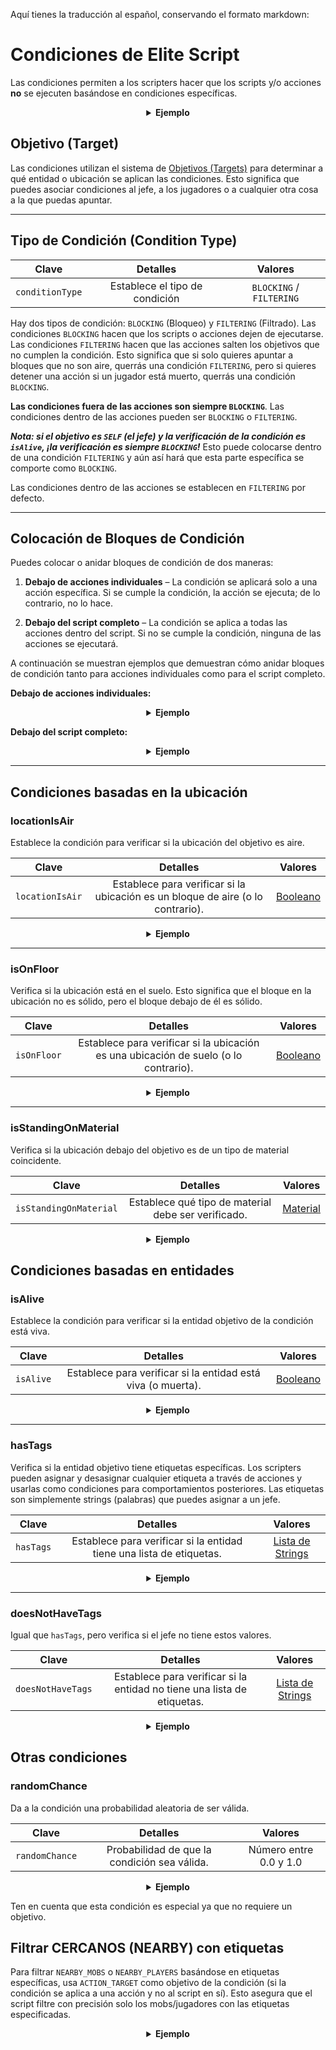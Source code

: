 Aquí tienes la traducción al español, conservando el formato markdown:

# Condiciones de Elite Script

Las condiciones permiten a los scripters hacer que los scripts y/o acciones **no** se ejecuten basándose en condiciones específicas.

<div align="center">

<details>

<summary><b>Ejemplo</b></summary>

<div align="left">

```yaml
eliteScript:
  Example:
    Events:
    - EliteMobDamagedByPlayerEvent
    Conditions:
      isAlive: true
      conditionType: BLOCKING
      Target:
        targetType: SELF
    Actions:
    - action: PLACE_BLOCK
      Target:
        targetType: DIRECT_TARGET
      duration: 20
      material: DIRT
      offset: 0,3,0
      Conditions:
        locationIsAir: true
        conditionType: BLOCKING
        Target:
          targetType: ACTION_TARGET
    Cooldowns:
      local: 60
      global: 20
```

En este ejemplo, el script `Example` solo se ejecutará si el élite sigue vivo, y solo colocará un bloque de tierra 3 bloques por encima de la ubicación del élite si ese bloque es un bloque de aire. Las acciones individuales pueden tener condiciones individuales.

</div>

</details>

</div>

## Objetivo (Target)

Las condiciones utilizan el sistema de [Objetivos (Targets)](es/elitemobs/elitescript_targets.md) para determinar a qué entidad o ubicación se aplican las condiciones. Esto significa que puedes asociar condiciones al jefe, a los jugadores o a cualquier otra cosa a la que puedas apuntar.

---

## Tipo de Condición (Condition Type)

| Clave           | Detalles                 | Valores                 |
| --------------- | :-:                      | :-:                     |
| `conditionType` | Establece el tipo de condición | `BLOCKING` / `FILTERING` |

Hay dos tipos de condición: `BLOCKING` (Bloqueo) y `FILTERING` (Filtrado). Las condiciones `BLOCKING` hacen que los scripts o acciones dejen de ejecutarse. Las condiciones `FILTERING` hacen que las acciones salten los objetivos que no cumplen la condición. Esto significa que si solo quieres apuntar a bloques que no son aire, querrás una condición `FILTERING`, pero si quieres detener una acción si un jugador está muerto, querrás una condición `BLOCKING`.

**Las condiciones fuera de las acciones son siempre `BLOCKING`**. Las condiciones dentro de las acciones pueden ser `BLOCKING` o `FILTERING`.

_**Nota: si el objetivo es `SELF` (el jefe) y la verificación de la condición es `isAlive`, ¡la verificación es siempre `BLOCKING`!**_ Esto puede colocarse dentro de una condición `FILTERING` y aún así hará que esta parte específica se comporte como `BLOCKING`.

Las condiciones dentro de las acciones se establecen en `FILTERING` por defecto.

---

## Colocación de Bloques de Condición

Puedes colocar o anidar bloques de condición de dos maneras:

1. **Debajo de acciones individuales** – La condición se aplicará solo a una acción específica. Si se cumple la condición, la acción se ejecuta; de lo contrario, no lo hace.

2. **Debajo del script completo** – La condición se aplica a todas las acciones dentro del script. Si no se cumple la condición, ninguna de las acciones se ejecutará.

A continuación se muestran ejemplos que demuestran cómo anidar bloques de condición tanto para acciones individuales como para el script completo.

**Debajo de acciones individuales:**

<div align="center">

<details>

<summary><b>Ejemplo</b></summary>

<div align="left">

```yaml
eliteScript:
  Example:
    Events:
    - EliteMobDamagedByPlayerEvent
    Actions:
    - action: MESSAGE
      Target:
        targetType: NEARBY_PLAYERS
        range: 10
      sValue: "&2Hello World!"
    - action: SET_WEATHER
      Target:
        targetType: SELF
      weather: THUNDER
      duration: 120
      Conditions:
        conditionType: BLOCKING
        locationIsAir: true
        Target:
          targetType: SELF
          offset: "0,3,0"
```

Verifica si la ubicación 2 bloques por encima de donde está parado el jefe es aire y, si lo es, ejecuta la acción SET_WEATHER cuando el mob es golpeado. De lo contrario, bloquea la acción SET_WEATHER. Pero el jefe siempre ejecutará la acción MESSAGE cuando sea golpeado, ya que no se le aplican condiciones.

</div>

</details>

</div>

**Debajo del script completo:**

<div align="center">

<details>

<summary><b>Ejemplo</b></summary>

<div align="left">

```yaml
eliteScript:
  Example:
    Events:
    - EliteMobDamagedByPlayerEvent
    Actions:
    - action: MESSAGE
      Target:
        targetType: NEARBY_PLAYERS
        range: 10
      sValue: "&2Hello World!"
    - action: SET_WEATHER
      Target:
        targetType: SELF
      weather: THUNDER
      duration: 120
    Conditions:
      conditionType: BLOCKING
      locationIsAir: true
      Target:
        targetType: SELF
        offset: "0,3,0"
```

Si el bloque ubicado dos espacios por encima de donde está parado el jefe es aire, entonces permite que se ejecuten todos los scripts cuando el mob es golpeado. De lo contrario, bloquea la ejecución de todo el script, incluyendo las acciones SET_WEATHER y MESSAGE.

</div>

</details>

</div>

---

## Condiciones basadas en la ubicación

### locationIsAir

Establece la condición para verificar si la ubicación del objetivo es aire.

| Clave           | Detalles                                          |       Valores        |
| --------------- | :-:                                               |:--------------------:|
| `locationIsAir` | Establece para verificar si la ubicación es un bloque de aire (o lo contrario). | [Booleano](#boolean) |

<div align="center">

<details>

<summary><b>Ejemplo</b></summary>

<div align="left">

```yaml
eliteScript:
  Example:
    Events:
    - EliteMobDamagedByPlayerEvent
    Actions:
    - action: SET_WEATHER
      Target:
        targetType: SELF
      weather: THUNDER
      duration: 120
      Conditions:
        conditionType: BLOCKING
        locationIsAir: true
        Target:
          targetType: SELF
          offset: "0,3,0"
```

Verifica si la ubicación 2 bloques por encima de donde está parado el jefe es aire y, si lo es, no bloquea la ejecución del script de clima cuando el mob es golpeado. De lo contrario, bloquea la acción.

</div>

</details>

</div>

---

### isOnFloor

Verifica si la ubicación está en el suelo. Esto significa que el bloque en la ubicación no es sólido, pero el bloque debajo de él es sólido.

| Clave       | Detalles                                          | Valores              |
| ----------- | :-:                                               | :-:                  |
| `isOnFloor` | Establece para verificar si la ubicación es una ubicación de suelo (o lo contrario). | [Booleano](#boolean) |

<div align="center">

<details>

<summary><b>Ejemplo</b></summary>

<div align="left">

```yaml
eliteScript:
  Example:
    Events:
    - EliteMobDamagedByPlayerEvent
    Actions:
    - action: SET_WEATHER
      Target:
        targetType: SELF
      weather: THUNDER
      duration: 120
      Conditions:
        conditionType: BLOCKING
        isOnFloor: true
        Target:
          targetType: SELF
```

Verifica si el jefe está sobre un bloque sólido, si lo está, entonces ejecuta el script, de lo contrario, bloquea la ejecución del script.

</div>

</details>

</div>

---

### isStandingOnMaterial

Verifica si la ubicación debajo del objetivo es de un tipo de material coincidente.

| Clave                |                     Detalles                      |        Valores         |
| -------------------- |:-----------------------------------------------:|:----------------------:|
| `isStandingOnMaterial` | Establece qué tipo de material debe ser verificado. | [Material](#material) |

<div align="center">

<details>

<summary><b>Ejemplo</b></summary>

<div align="left">

```yaml
eliteScript:
  Example:
    Events:
    - EliteMobDamagedByPlayerEvent
    Actions:
    - action: SET_WEATHER
      Target:
        targetType: SELF
      weather: THUNDER
      duration: 120
      Conditions:
        conditionType: BLOCKING
        isStandingOnMaterial: BIRCH_WOOD
        Target:
          targetType: SELF
```

Solo se ejecutará si el jefe está parado sobre un bloque de BIRCH_WOOD, de lo contrario, el script será bloqueado.

</div>

</details>

</div>

## Condiciones basadas en entidades

### isAlive

Establece la condición para verificar si la entidad objetivo de la condición está viva.

| Clave     | Detalles                                     | Valores              |
| --------- | :-:                                          | :-:                  |
| `isAlive` | Establece para verificar si la entidad está viva (o muerta). | [Booleano](#boolean) |

<div align="center">

<details>

<summary><b>Ejemplo</b></summary>

<div align="left">

```yaml
eliteScript:
  Example:
    Events:
    - EliteMobDamagedByPlayerEvent
    Actions:
    - action: SET_WEATHER
      Target:
        targetType: SELF
      weather: THUNDER
      duration: 120
      Conditions:
        conditionType: BLOCKING
        isAlive: true
        Target:
          targetType: SELF
```

Solo se ejecutará si el jefe está actualmente vivo, de lo contrario, el script será bloqueado.

</div>

</details>

</div>

---

### hasTags

Verifica si la entidad objetivo tiene etiquetas específicas. Los scripters pueden asignar y desasignar cualquier etiqueta a través de acciones y usarlas como condiciones para comportamientos posteriores. Las etiquetas son simplemente strings (palabras) que puedes asignar a un jefe.

| Clave     | Detalles                                       |           Valores            |
| --------- | :-:                                            |:----------------------------:|
| `hasTags` | Establece para verificar si la entidad tiene una lista de etiquetas. | [Lista de Strings](#string_list) |

<div align="center">

<details>

<summary><b>Ejemplo</b></summary>

<div align="left">

```yaml
eliteScript:
  Example:
    Events:
    - EliteMobDamagedByPlayerEvent
    Actions:
    - action: SET_WEATHER
      Target:
        targetType: SELF
      weather: THUNDER
      duration: 120
      Conditions:
        conditionType: BLOCKING
        hasTags:
        - isCool
        - hasANiceBeard
        Target:
          targetType: SELF
```

Solo se ejecutará si el jefe tiene las etiquetas "isCool" y "hasANiceBeard", de lo contrario, el script será bloqueado.

</div>

</details>

</div>


---

### doesNotHaveTags

Igual que `hasTags`, pero verifica si el jefe no tiene estos valores.

| Clave           | Detalles                                             | Valores              |
| --------------- | :-:                                                  | :-:                  |
| `doesNotHaveTags` | Establece para verificar si la entidad no tiene una lista de etiquetas. | [Lista de Strings](#string_list) |

<div align="center">

<details>

<summary><b>Ejemplo</b></summary>

<div align="left">

```yaml
eliteScript:
  Example:
    Events:
    - EliteMobDamagedByPlayerEvent
    Actions:
    - action: SET_WEATHER
      Target:
        targetType: SELF
      weather: THUNDER
      duration: 120
      Conditions:
        conditionType: BLOCKING
        doesNotHaveTags:
        - isStinky
        - isSus
        Target:
          targetType: SELF
```

Solo se ejecutará si el jefe no tiene las etiquetas "isStinky" y "isSus", de lo contrario, el script será bloqueado.

</div>

</details>

</div>

## Otras condiciones

### randomChance

Da a la condición una probabilidad aleatoria de ser válida.

| Clave          | Detalles                               | Valores                     |
| -------------- | :-:                                    | :-:                         |
| `randomChance` | Probabilidad de que la condición sea válida. | Número entre 0.0 y 1.0 |

<div align="center">

<details>

<summary><b>Ejemplo</b></summary>

<div align="left">

```yaml
eliteScript:
  Example:
    Events:
    - EliteMobDamagedByPlayerEvent
    Actions:
    - action: SET_WEATHER
      Target:
        targetType: SELF
      weather: THUNDER
      duration: 120
      Conditions:
        conditionType: BLOCKING
        randomChance: 0.1
        Target: # Not required
          targetType: SELF # Not required
```

Esto le dará al script un 10% de probabilidad de ejecutarse, de lo contrario, el script será bloqueado.

</div>

</details>

</div>

Ten en cuenta que esta condición es especial ya que no requiere un objetivo.

## Filtrar CERCANOS (NEARBY) con etiquetas

Para filtrar `NEARBY_MOBS` o `NEARBY_PLAYERS` basándose en etiquetas específicas, usa `ACTION_TARGET` como objetivo de la condición (si la condición se aplica a una acción y no al script en sí). Esto asegura que el script filtre con precisión solo los mobs/jugadores con las etiquetas especificadas.

<div align="center">

<details>

<summary><b>Ejemplo</b></summary>

<div align="left">

```yaml
eliteScript:
  Example:
    Actions:
    - action: SET_MOB_AI
      Target:
        targetType: NEARBY_MOBS
        range: 40
      bValue: false
      Conditions:
        conditionType: FILTERING
        hasTags:
          - TurnOff
        Target:
          targetType: ACTION_TARGET
```

Este script buscará cualquier mob cercano con la etiqueta `TurnOff` y si tienen la etiqueta, entonces desactivará su IA.

</div>

</details>

</div>